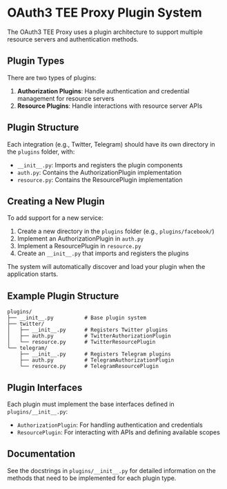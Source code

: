 # OAuth3 TEE Proxy Plugin System

The OAuth3 TEE Proxy uses a plugin architecture to support multiple resource servers and authentication methods.

## Plugin Types

There are two types of plugins:

1. **Authorization Plugins**: Handle authentication and credential management for resource servers
2. **Resource Plugins**: Handle interactions with resource server APIs

## Plugin Structure

Each integration (e.g., Twitter, Telegram) should have its own directory in the `plugins` folder, with:

- `__init__.py`: Imports and registers the plugin components
- `auth.py`: Contains the AuthorizationPlugin implementation
- `resource.py`: Contains the ResourcePlugin implementation

## Creating a New Plugin

To add support for a new service:

1. Create a new directory in the `plugins` folder (e.g., `plugins/facebook/`)
2. Implement an AuthorizationPlugin in `auth.py`
3. Implement a ResourcePlugin in `resource.py`
4. Create an `__init__.py` that imports and registers the plugins

The system will automatically discover and load your plugin when the application starts.

## Example Plugin Structure

```
plugins/
├── __init__.py          # Base plugin system
├── twitter/
│   ├── __init__.py      # Registers Twitter plugins
│   ├── auth.py          # TwitterAuthorizationPlugin
│   └── resource.py      # TwitterResourcePlugin
└── telegram/
    ├── __init__.py      # Registers Telegram plugins
    ├── auth.py          # TelegramAuthorizationPlugin
    └── resource.py      # TelegramResourcePlugin
```

## Plugin Interfaces

Each plugin must implement the base interfaces defined in `plugins/__init__.py`:

- `AuthorizationPlugin`: For handling authentication and credentials
- `ResourcePlugin`: For interacting with APIs and defining available scopes

## Documentation

See the docstrings in `plugins/__init__.py` for detailed information on the methods that need to be implemented for each plugin type.